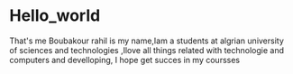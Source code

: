 # Hello_world
That's me
Boubakour rahil is my name,Iam a students at algrian university of sciences and technologies ,Ilove all things related with technologie and computers and develloping, I hope get succes in my coursses
